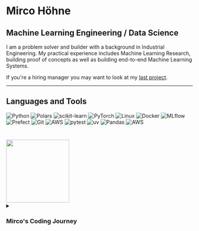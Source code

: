# Mirco Höhne

## Machine Learning Engineering / Data Science

I am a problem solver and builder with a background in Industrial Engineering. My practical experience includes Machine Learning Research, building proof of concepts as well as building end-to-end Machine Learning Systems.

If you're a hiring manager you may want to look at my [last project](https://github.com/mircohoehne/e2e-taxi-ride-duration-prediction).

---

## Languages and Tools

![Python](https://img.shields.io/badge/Python-3670A0?style=for-the-badge&logo=python&logoColor=ffdd54)
![Polars](https://img.shields.io/badge/Polars-_?style=for-the-badge&logo=Polars)
![scikit-learn](https://img.shields.io/badge/scikit--learn-%23F7931E.svg?style=for-the-badge&logo=scikit-learn&logoColor=white)
![PyTorch](https://img.shields.io/badge/PyTorch-%23EE4C2C.svg?style=for-the-badge&logo=PyTorch&logoColor=white)
![Linux](https://img.shields.io/badge/Linux-FCC624?style=for-the-badge&logo=linux&logoColor=black)
![Docker](https://img.shields.io/badge/docker-%230db7ed.svg?style=for-the-badge&logo=docker&logoColor=white)
![MLflow](https://img.shields.io/badge/MLflow-_?style=for-the-badge&logo=mlflow&link=https%3A%2F%2Fmlflow.org%2Fdocs%2Flatest%2F)
![Prefect](https://img.shields.io/badge/Prefect-000000?style=for-the-badge&logo=prefect&logoColor=white)
![Git](https://img.shields.io/badge/Git-F05032?style=for-the-badge&logo=git&logoColor=white)
![AWS](https://img.shields.io/badge/AWS-232F3E?style=for-the-badge&logo=amazonaws&logoColor=FF9900)
![pytest](https://img.shields.io/badge/pytest-0A9EDC?style=for-the-badge&logo=Pytest&logoColor=white)
![uv](https://img.shields.io/badge/uv-000000?style=for-the-badge&logo=uv&logoColor=white)
![Pandas](https://img.shields.io/badge/pandas-150458?style=for-the-badge&logo=pandas&logoColor=white)
![AWS](https://img.shields.io/badge/AWS-%23FF9900.svg?style=for-the-badge&logo=amazon-aws&logoColor=white)

#

<div style="display:flex; gap:12px; flex-wrap:wrap; align-items:stretch;">
  <img src="https://github-readme-stats-mircohoehnes-projects.vercel.app/api/top-langs/?username=mircohoehne&hide=jupyter%20notebook,html,css&layout=compact&theme=gruvbox"
       style="height:170px; display:block;" />
  
  <!-- <img src="https://github-readme-stats-mircohoehnes-projects.vercel.app/api?username=mircohoehne&show_icons=true&theme=gruvbox&hide_rank=true"
       style="height:170px; display:block;" />
  -->
</div>


<details>
  <summary><h3>Mirco's Coding Journey</h3></summary>

  <br>
  As part of my bachelors in industrial engineering I took a course on the foundations of Programming, which had Programming exams (in Person) in C and C++. I dabbled in Python and a bit in ITsec. During my Masters I saw a [Talk]() that sparked my interest in Data Science, took an online course and all University courses I could find on stats and Machine Learning. I got my first internship at a large german bank and worked on a proof of concept for a Reinforcement Learning system, that trades on the stock / forex market. I continued taking courses (University as well as online courses), got a second internship at a large german automotive company, where I researched data reduction techniques for object detection datasets using Machine Learning / Deep Learning. The results where presented in a Paper, which was part of the IEEE Intelligent Vehicle Conference 2025 and will be published in the proceedings of the conference on IEEE Xplore. You can check if its already available at https://ieee-itss.org/conf/iv/.

</details>
